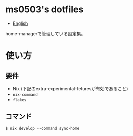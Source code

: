 ms0503's dotfiles
=====================

- [English](README.md)

home-managerで管理している設定集。

# 使い方
## 要件
- Nix (下記のextra-experimental-feturesが有効であること)
 - `nix-command`
 - `flakes`

## コマンド
```shell
$ nix develop --command sync-home
```
